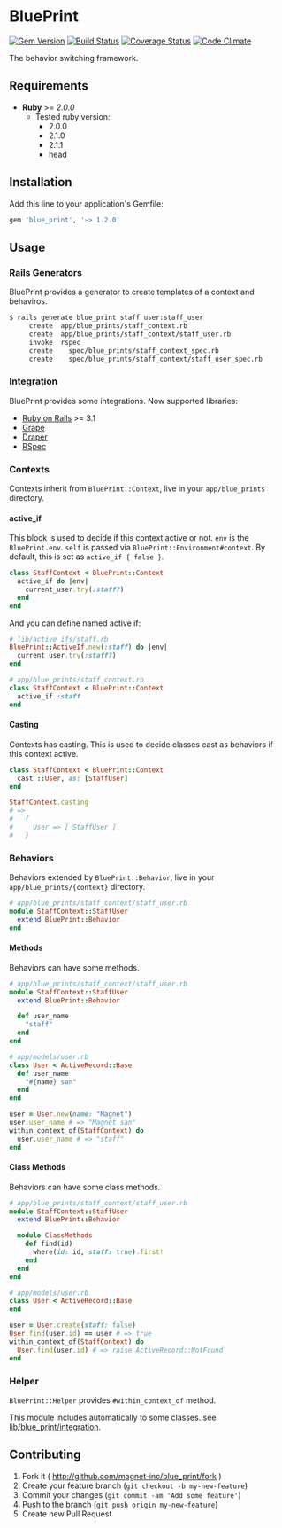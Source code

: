 # BluePrint

[![Gem Version](https://badge.fury.io/rb/blue_print.png)](http://badge.fury.io/rb/blue_print)
[![Build Status](https://travis-ci.org/magnet-inc/blue_print.png?branch=master)](https://travis-ci.org/magnet-inc/blue_print)
[![Coverage Status](https://coveralls.io/repos/magnet-inc/blue_print/badge.png)](https://coveralls.io/r/magnet-inc/blue_print)
[![Code Climate](https://codeclimate.com/github/magnet-inc/blue_print.png)](https://codeclimate.com/github/magnet-inc/blue_print)

The behavior switching framework.

## Requirements

- __Ruby__ >= _2.0.0_
  - Tested ruby version:
    - 2.0.0
    - 2.1.0
    - 2.1.1
    - head

## Installation

Add this line to your application's Gemfile:

```ruby
gem 'blue_print', '~> 1.2.0'
```

## Usage

### Rails Generators

BluePrint provides a generator to create templates of a context and behaviros.

```bash
$ rails generate blue_print staff user:staff_user
     create  app/blue_prints/staff_context.rb
     create  app/blue_prints/staff_context/staff_user.rb
     invoke  rspec
     create    spec/blue_prints/staff_context_spec.rb
     create    spec/blue_prints/staff_context/staff_user_spec.rb
```

### Integration

BluePrint provides some integrations. Now supported libraries:

- [Ruby on Rails](http://rubyonrails.org/) >= 3.1
- [Grape](http://intridea.github.io/grape/)
- [Draper](https://github.com/drapergem/draper)
- [RSpec](https://github.com/rspec)

### Contexts

Contexts inherit from `BluePrint::Context`, live in your `app/blue_prints` directory.

#### active_if

This block is used to decide if this context active or not. `env` is the `BluePrint.env`. `self` is passed via `BluePrint::Environment#context`. By default, this is set as `active_if { false }`.

```ruby
class StaffContext < BluePrint::Context
  active_if do |env|
    current_user.try(:staff?)
  end
end
```

And you can define named active if:

```ruby
# lib/active_ifs/staff.rb
BluePrint::ActiveIf.new(:staff) do |env|
  current_user.try(:staff?)
end

# app/blue_prints/staff_context.rb
class StaffContext < BluePrint::Context
  active_if :staff
end
```

#### Casting

Contexts has casting. This is used to decide classes cast as behaviors if this context active.

```ruby
class StaffContext < BluePrint::Context
  cast ::User, as: [StaffUser]
end

StaffContext.casting
# =>
#   {
#     User => [ StaffUser ]
#   }
```

### Behaviors

Behaviors extended by `BluePrint::Behavior`, live in your `app/blue_prints/{context}` directory.

```ruby
# app/blue_prints/staff_context/staff_user.rb
module StaffContext::StaffUser
  extend BluePrint::Behavior
end
```

#### Methods

Behaviors can have some methods.

```ruby
# app/blue_prints/staff_context/staff_user.rb
module StaffContext::StaffUser
  extend BluePrint::Behavior

  def user_name
    "staff"
  end
end

# app/models/user.rb
class User < ActiveRecord::Base
  def user_name
    "#{name} san"
  end
end

user = User.new(name: "Magnet")
user.user_name # => "Magnet san"
within_context_of(StaffContext) do
  user.user_name # => "staff"
end
```

#### Class Methods

Behaviors can have some class methods.

```ruby
# app/blue_prints/staff_context/staff_user.rb
module StaffContext::StaffUser
  extend BluePrint::Behavior

  module ClassMethods
    def find(id)
      where(id: id, staff: true).first!
    end
  end
end

# app/models/user.rb
class User < ActiveRecord::Base
end

user = User.create(staff: false)
User.find(user.id) == user # => true
within_context_of(StaffContext) do
  User.find(user.id) # => raise ActiveRecord::NotFound
end
```

### Helper

`BluePrint::Helper` provides `#within_context_of` method.

This module includes automatically to some classes. see [lib/blue_print/integration](https://github.com/magnet-inc/blue_print/tree/master/lib/blue_print/integration).

## Contributing

1. Fork it ( http://github.com/magnet-inc/blue_print/fork )
2. Create your feature branch (`git checkout -b my-new-feature`)
3. Commit your changes (`git commit -am 'Add some feature'`)
4. Push to the branch (`git push origin my-new-feature`)
5. Create new Pull Request
